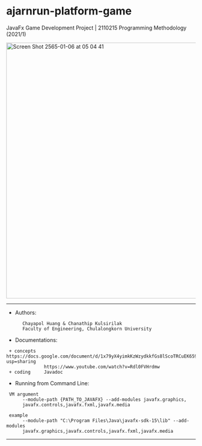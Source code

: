 # ajarnrun-platform-game

JavaFx Game Development Project  | 
2110215 Programming Methodology (2021/1)

<img width="680" alt="Screen Shot 2565-01-06 at 05 04 41" src="https://user-images.githubusercontent.com/69767104/148296181-4169d73b-8f0c-45e3-8da2-f36f8a61edd5.png">


-------------------------------------------------------
* Authors:
```
      Chayapol Huang & Chanathip Kulsirilak
      Faculty of Engineering, Chulalongkorn University
```

* Documentations:
```
 + concepts   https://docs.google.com/document/d/1x79yX4yimkKzWzydkkfGs8lScoTRCuEK659uXGmUoR0/edit?usp=sharing
              https://www.youtube.com/watch?v=Rdl0FVHrdmw
 + coding     Javadoc
```

* Running from Command Line:
```
 VM argument
      --module-path {PATH_TO_JAVAFX} --add-modules javafx.graphics,
      javafx.controls,javafx.fxml,javafx.media

 example 
      --module-path "C:\Program Files\Java\javafx-sdk-15\lib" --add-modules 
      javafx.graphics,javafx.controls,javafx.fxml,javafx.media
```

-------------------------------------------------------
